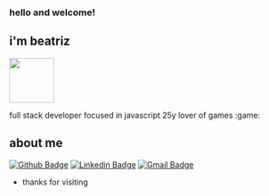### hello and welcome!
## i'm beatriz
<img align="center" width="80" height="80" src="https://www.flaticon.com/svg/vstatic/svg/3612/3612518.svg?token=exp=1616425475~hmac=f769470d948fb8ec8bfb0c9ed1a92d92">

full stack developer focused in javascript 
25y 
lover of games :game:


## about me 
[![Github Badge](https://img.shields.io/badge/-Github-000?style=flat-square&logo=Github&logoColor=white&link=link_do_seu_perfil_no_github)](https://github.com/bnorbiato)
[![Linkedin Badge](https://img.shields.io/badge/-LinkedIn-blue?style=flat-square&logo=Linkedin&logoColor=white&link=https://www.linkedin.com/in/beatriznorbiato/)](link_do_seu_perfil_no_linkedin)
[![Gmail Badge](https://img.shields.io/badge/-Gmail-c14438?style=flat-square&logo=Gmail&logoColor=white&link=mailto:seu_email)](mailto:bnorbiatos@gmail.com)

- thanks for visiting
